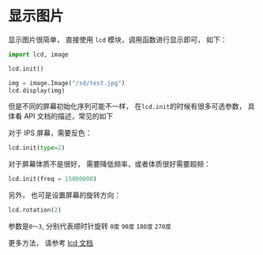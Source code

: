 显示图片
============


显示图片很简单， 直接使用 `lcd` 模块，调用函数进行显示即可， 如下：

```python
import lcd, image

lcd.init()

img = image.Image("/sd/test.jpg")
lcd.display(img)
```

但是不同的屏幕初始化序列可能不一样， 在`lcd.init`的时候有很多可选参数， 具体看 API 文档的描述，常见的如下

对于 IPS 屏幕，需要反色：
```python
lcd.init(type=2)
```

对于屏幕体质不是很好， 需要降低频率，或者体质很好需要超频：
```python
lcd.init(freq = 15000000)
```

另外， 也可是设置屏幕的旋转方向：
```python
lcd.rotation(2)
```
参数是`0～3`, 分别代表顺时针旋转 `0度` `90度` `180度` `270度`

更多方法， 请参考 [lcd 文档](/api_reference/machine_vision/lcd.md)


